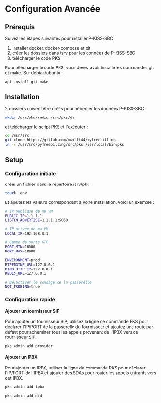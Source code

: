<!---
# P-KISS-SBC documentation © 2007-2024 by Mathias WOLFF 
# is licensed under Attribution-NonCommercial-ShareAlike 4.0 International (see https://creativecommons.org/licenses/by-nc-sa/4.0/)
# SPDX-License-Identifier: CC-BY-NC-SA-4.0
--->

# Configuration Avancée

## Prérequis

Suivez les étapes suivantes pour installer P-KISS-SBC : 

1. Installer docker, docker-compose et git
2. créer les dossiers dans /srv pour les données de P-KISS-SBC
3. télécharger le code PKS

Pour télécharger le code PKS, vous devez avoir installé les commandes git et make. Sur debian/ubuntu : 

```bash
apt install git make
```

## Installation

2 dossiers doivent être créés pour héberger les données P-KISS-SBC : 

```bash
mkdir /src/pks/redis /srv/pks/db
```

et télécharger le script PKS et l'exécuter :

```bash
cd /usr/src
git clone https://gitlab.com/mwolff44/pyfreebilling
ln -s /usr/src/pyfreebilling/src/pks /usr/local/bin/pks
```

## Setup

### Configuration initiale

créer un fichier dans le répertoire /srv/pks

```bash
touch .env
```

Et ajoutez les valeurs correspondant à votre installation. Voici un exemple : 

```bash
# IP publique de ma VM
PUBLIC_IP=1.1.1.1
LISTEN_ADVERTISE=1.1.1.1:5060

# IP privée de ma VM
LOCAL_IP=192.168.0.1

# Gamme de ports RTP
PORT_MIN=16000
PORT_MAX=18000

ENVIRONMENT=prod
RTPENGINE_URL=127.0.0.1
BIND_HTTP_IP=127.0.0.1
REDIS_URL=127.0.0.1

# Désactiver le sondage de la passerelle
NOT_PROBING=true
```

### Configuration rapide

#### Ajouter un fournisseur SIP

Pour ajouter un fournisseur SIP, utilisez la ligne de commande PKS pour déclarer l'IP/PORT de la passerelle du fournisseur et ajoutez une route par défaut pour acheminer tous les appels provenant de l'IPBX vers ce fournisseur SIP.

```bash
pks admin add provider
```

#### Ajouter un IPBX

Pour ajouter un IPBX, utilisez la ligne de commande PKS pour déclarer l'IP/PORT de l'IPBX et ajouter des SDAs pour router les appels entrants vers cet IPBX.

```bash
pks admin add ipbx

pks admin add did
```
